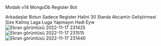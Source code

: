 Modallı v14 MongoDb Register Bot

Arkadaşlar Botun Sadece Register Halini 30 Starda Atıcam\n
Geliştirmesi Size Kalmış Laga Luga Yapmayın Hadi Eyw
![Ekran görüntüsü 2022-11-17 231425](https://user-images.githubusercontent.com/97904458/202551099-877485b2-37aa-4ca6-8328-636e75257c3a.png)
![Ekran görüntüsü 2022-11-17 231515](https://user-images.githubusercontent.com/97904458/202551102-becba9f4-78e0-44d9-820a-ca86bace8727.png)
![Ekran görüntüsü 2022-11-17 231446](https://user-images.githubusercontent.com/97904458/202551105-51124067-7869-4e41-9d20-b4fcd39620b5.png)

